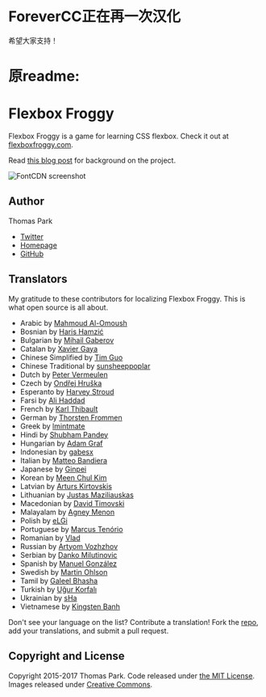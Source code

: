 # ForeverCC正在再一次汉化

希望大家支持！

# 原readme:

Flexbox Froggy
=======

Flexbox Froggy is a game for learning CSS flexbox. Check it out at [flexboxfroggy.com](https://flexboxfroggy.com).

Read [this blog post](https://thomaspark.co/2015/11/learning-css-layout-with-flexbox-froggy/) for background on the project.

![FontCDN screenshot](./images/screenshot.png)

## Author

Thomas Park

* [Twitter](https://twitter.com/thomashpark)
* [Homepage](https://thomaspark.co)
* [GitHub](https://github.com/thomaspark)

## Translators

My gratitude to these contributors for localizing Flexbox Froggy. This is what open source is all about.

* Arabic by [Mahmoud Al-Omoush](https://github.com/m7modg97)
* Bosnian by [Haris Hamzić](https://github.com/hamzic2019)
* Bulgarian by [Mihail Gaberov](https://github.com/mihailgaberov)
* Catalan by [Xavier Gaya](https://github.com/xavigaya)
* Chinese Simplified by [Tim Guo](https://github.com/timguoqk)
* Chinese Traditional by [sunsheeppoplar](https://github.com/sunsheeppoplar)
* Dutch by [Peter Vermeulen](https://github.com/peterver)
* Czech by [Ondřej Hruška](https://github.com/MightyPork)
* Esperanto by [Harvey Stroud](https://github.com/harveystroud)
* Farsi by [Ali Haddad](https://github.com/alihaddadkar)
* French by [Karl Thibault](https://github.com/Notuom)
* German by [Thorsten Frommen](https://github.com/tfrommen)
* Greek by [lmintmate](https://github.com/lmintmate)
* Hindi by [Shubham Pandey](https://github.com/shubham9411)
* Hungarian by [Adam Graf](https://github.com/netgrafe)
* Indonesian by [gabesx](https://github.com/gabesx)
* Italian by [Matteo Bandiera](https://github.com/matteobandiera)
* Japanese by [Ginpei](https://github.com/ginpei)
* Korean by [Meen Chul Kim](https://github.com/liberaliscomputing)
* Latvian by [Arturs Kirtovskis](https://github.com/akirtovskis)
* Lithuanian by [Justas Maziliauskas](https://github.com/justutiz)
* Macedonian by [David Timovski](https://github.com/davidtimovski)
* Malayalam by [Agney Menon](https://github.com/BoyWithSilverWings)
* Polish by [eLGi](https://github.com/eLGi)
* Portuguese by [Marcus Tenório](https://github.com/mvtenorio)
* Romanian by [Vlad](https://github.com/pckltr)
* Russian by [Artyom Vozhzhov](https://github.com/artem328)
* Serbian by [Danko Milutinovic](https://github.com/dankoknad)
* Spanish by [Manuel González](https://github.com/manuelitox)
* Swedish by [Martin Ohlson](https://github.com/martinkrulltott)
* Tamil by [Galeel Bhasha](https://github.com/gbhasha)
* Turkish by [Uğur Korfalı](https://github.com/kel-sakal-biyik)
* Ukrainian by [sHa](https://github.com/shadoll)
* Vietnamese by [Kingsten Banh](https://github.com/kingstenbanh)

Don't see your language on the list? Contribute a translation! Fork the [repo](https://github.com/thomaspark/flexboxfroggy/), add your translations, and submit a pull request.

## Copyright and License

Copyright 2015-2017 Thomas Park. Code released under [the MIT License](https://github.com/thomaspark/flexboxfroggy/blob/gh-pages/LICENSE). Images released under [Creative Commons](https://creativecommons.org/licenses/by/3.0/legalcode.txt).
